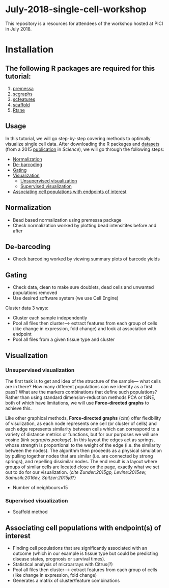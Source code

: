 # July-2018-single-cell-workshop
This repository is a resources for attendees of the workshop hosted at PICI in July 2018.

# Installation
## The following R packages are required for this tutorial:
1. [premessa](https://github.com/ParkerICI/premessa)
2. [scgraphs](https://github.com/ParkerICI/scgraphsScgraph)
3. [scfeatures](https://github.com/ParkerICI/scfeatures)
4. [scaffold](https://github.com/nolanlab/scaffold)
5. [Rtsne](https://github.com/jkrijthe/Rtsne)

## Usage
In this tutorial, we will go step-by-step covering methods to optimally visualize single cell data. After downloading the R packages and [datasets](https://github.com/ParkerICI/July-2018-single-cell-workshop/tree/master/Science%20datasets) (from a 2015 [publication](https://www.ncbi.nlm.nih.gov/pmc/articles/PMC4537647/) in _Science_), we will go through the following steps:

* [Normalization](#normalization)
* [De-barcoding](#de-barcoding)
* [Gating](#gating)
* [Visualization](#visualization)
  * [Unsupervised visualization](#unsupervised-visualization)
  * [Supervised visualization](#supervised-visualization)
* [Associating cell populations with endpoints of interest](#associating-cell-populations-with-endpoints-of-interest)
  

## Normalization
* Bead based normalization using premessa package
* Check normalization worked by plotting bead intensitites before and after


## De-barcoding
* Check barcoding worked by viewing summary plots of barcode yields

## Gating
* Check data, clean to make sure doublets, dead cells and unwanted populations removed
* Use desired software system (we use Cell Engine)

Cluster data 3 ways:
* Cluster each sample independently
* Pool all files then cluster--> extract features from each group of cells (like change in expression, fold change) and look at association with endpoint
* Pool all files from a given tissue type and cluster

## Visualization
### Unsupervised visualization 
The first task is to get and idea of the structure of the sample— what cells are in there? How many different populations can we identify as a first pass? What are the markers combinations that define such populations? Rather than using standard dimension-reduction methods PCA or tSNE, both of which have limitations, we will use **Force-directed graphs** to achieve this.

Like other graphical methods, **Force-directed graphs** (_cite_) offer flexibility of visulization, as each node represents one cell (or cluster of cells) and each edge represents similarity between cells which can correspond to a variety of distance metrics or functions, but for our purposes we will use cosine (_link scgraphs package_).  In this layout the edges act as springs, whose strength is proportional to the weight of the edge (i.e. the similarity between the nodes). The algorithm then proceeds as a physical simulation by pulling together nodes that are similar (i.e. are connected by strong springs), and repelling dissimilar nodes. The end result is a layout where groups of similar cells are located close on the page, exactly what we set out to do for our visualization. (_cite Zunder:2015gp, Levine:2015ew, Samusik:2016ev, Spitzer:2015jd_?}

* Number of neighbours=15

### Supervised visualization 
* Scaffold method

## Associating cell populations with endpoint(s) of interest
* Finding  cell populations that are significantly associated with an outcome (which in our example is tissue type but could be predicting disease states, prognosis or survival times).
* Statistical analysis of microarrays with Citrus(?)
* Pool all files then cluster--> extract features from each group of cells (like change in expression, fold change) 
* Generates a matrix of cluster/feature combinations 
